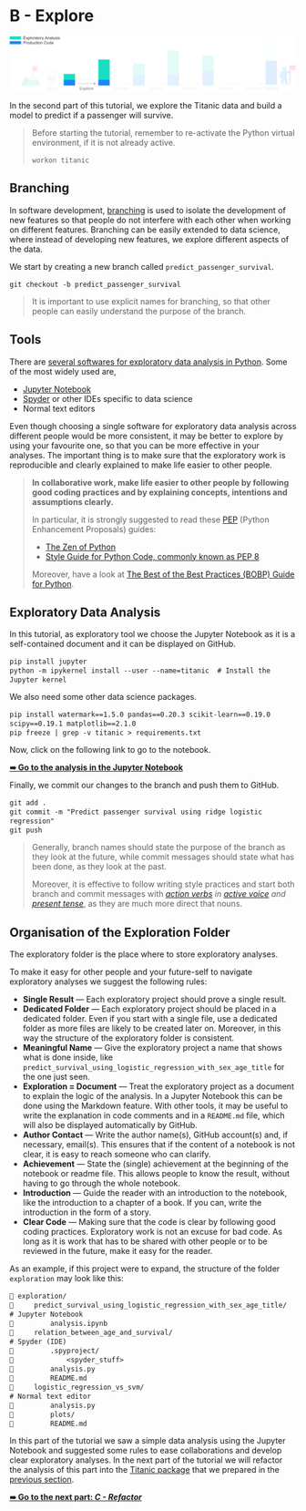 # B - Explore

![explore](../../resources/explore.png)

In the second part of this tutorial, we explore the Titanic data and build a model to predict if a passenger will survive.

> Before starting the tutorial, remember to re-activate the Python virtual environment, if it is not already active.
> ```shell
> workon titanic
> ```

## Branching

In software development, [branching](https://git-scm.com/book/en/v2/Git-Branching-Basic-Branching-and-Merging) is used to isolate the development of new features so that people do not interfere with each other when working on different features. Branching can be easily extended to data science, where instead of developing new features, we explore different aspects of the data.

We start by creating a new branch called `predict_passenger_survival`.

```shell
git checkout -b predict_passenger_survival
```

> It is important to use explicit names for branching, so that other people can easily understand the purpose of the branch.

## Tools

There are [several softwares for exploratory data analysis in Python](https://www.datacamp.com/community/tutorials/data-science-python-ide). Some of the most widely used are,

- [Jupyter Notebook](http://jupyter.org/)
- [Spyder](https://github.com/spyder-ide/spyder) or other IDEs specific to data science
- Normal text editors

Even though choosing a single software for exploratory data analysis across different people would be more consistent, it may be better to explore by using your favourite one, so that you can be more effective in your analyses. The important thing is to make sure that the exploratory work is reproducible and clearly explained to make life easier to other people.

> **In collaborative work, make life easier to other people by following good coding practices and by explaining concepts, intentions and assumptions clearly.**
>
> In particular, it is strongly suggested to read these [PEP](https://www.python.org/dev/peps/) (Python Enhancement Proposals) guides:
>
> - [The Zen of Python](https://www.python.org/dev/peps/pep-0020/)
> - [Style Guide for Python Code, commonly known as PEP 8](https://www.python.org/dev/peps/pep-0008/)
>
> Moreover, have a look at [The Best of the Best Practices (BOBP) Guide for Python](https://gist.github.com/sloria/7001839).

## Exploratory Data Analysis

In this tutorial, as exploratory tool we choose the Jupyter Notebook as it is a self-contained document and it can be displayed on GitHub.

```shell
pip install jupyter
python -m ipykernel install --user --name=titanic  # Install the Jupyter kernel
```

We also need some other data science packages.

```shell
pip install watermark==1.5.0 pandas==0.20.3 scikit-learn==0.19.0 scipy==0.19.1 matplotlib==2.1.0
pip freeze | grep -v titanic > requirements.txt
```

Now, click on the following link to go to the notebook.

[**➠   Go to the analysis in the Jupyter Notebook**](exploration/predict_survival_using_logistic_regression_with_sex_age_title/analysis.ipynb)

Finally, we commit our changes to the branch and push them to GitHub.

```shell
git add .
git commit -m "Predict passenger survival using ridge logistic regression"
git push
```

> Generally, branch names should state the purpose of the branch as they look at the future, while commit messages should state what has been done, as they look at the past.
>
> Moreover, it is effective to follow writing style practices and start both branch and commit messages with _[action verbs](https://books.google.co.uk/books?id=Fp4-7EWkvUgC&lpg=PP1&dq=joshua%20schimel%20writing%20science&pg=PP1#v=onepage&q=joshua%20schimel%20writing%20science&f=false) in [active voice](https://en.wikipedia.org/wiki/The_Elements_of_Style#Content) and [present tense](https://git-scm.com/book/en/v2/Distributed-Git-Contributing-to-a-Project)_, as they are much more direct that nouns.

## Organisation of the Exploration Folder

The exploratory folder is the place where to store exploratory analyses.

To make it easy for other people and your future-self to navigate exploratory analyses we suggest the following rules:

- **Single Result** — Each exploratory project should prove a single result.
- **Dedicated Folder** — Each exploratory project should be placed in a dedicated folder. Even if you start with a single file, use a dedicated folder as more files are likely to be created later on. Moreover, in this way the structure of the exploratory folder is consistent.
- **Meaningful Name** — Give the exploratory project a name that shows what is done inside, like `predict_survival_using_logistic_regression_with_sex_age_title` for the one just seen.
- **Exploration = Document** — Treat the exploratory project as a document to explain the logic of the analysis. In a Jupyter Notebook this can be done using the Markdown feature. With other tools, it may be useful to write the explanation in code comments and in a `README.md` file, which will also be displayed automatically by GitHub.
- **Author Contact** — Write the author name(s), GitHub account(s) and, if necessary, email(s). This ensures that if the content of a notebook is not clear, it is easy to reach someone who can clarify.
- **Achievement** — State the (single) achievement at the beginning of the notebook or readme file. This allows people to know the result, without having to go through the whole notebook.
- **Introduction** — Guide the reader with an introduction to the notebook, like the introduction to a chapter of a book. If you can, write the introduction in the form of a story.
- **Clear Code** — Making sure that the code is clear by following good coding practices. Exploratory work is not an excuse for bad code. As long as it is work that has to be shared with other people or to be reviewed in the future, make it easy for the reader.

As an example, if this project were to expand, the structure of the folder `exploration` may look like this:

```
📁 exploration/
📁     predict_survival_using_logistic_regression_with_sex_age_title/    # Jupyter Notebook
📄         analysis.ipynb
📁     relation_between_age_and_survival/                                # Spyder (IDE)
📁         .spyproject/
📄             <spyder_stuff>
📄         analysis.py
📄         README.md
📁     logistic_regression_vs_svm/                                       # Normal text editor
📄         analysis.py
📁         plots/
📄         README.md
```

In this part of the tutorial we saw a simple data analysis using the Jupyter Notebook and suggested some rules to ease collaborations and develop clear exploratory analyses. In the next part of the tutorial we will refactor the analysis of this part into the [Titanic package](titanic) that we prepared in the [previous section](../a-setup).

[**➠   Go to the next part: *C - Refactor***](../c-refactor)

